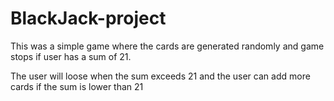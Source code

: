 # BlackJack-project

This was a simple game where the cards are generated randomly and game stops if user has a sum of 21.

The user will loose when the sum exceeds 21 and the user can add more cards if the sum is lower than 21 
